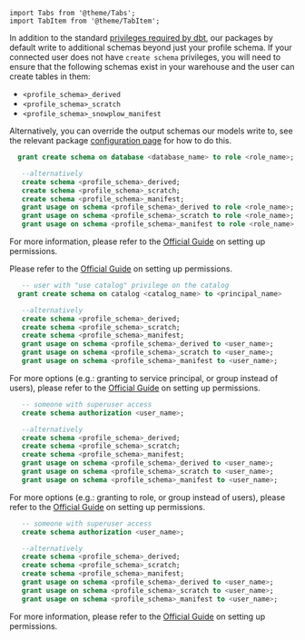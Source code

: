```mdx-code-block
import Tabs from '@theme/Tabs';
import TabItem from '@theme/TabItem';
```

In addition to the standard [privileges required by dbt](https://docs.getdbt.com/faqs/warehouse/database-privileges), our packages by default write to additional schemas beyond just your profile schema. If your connected user does not have `create schema` privileges, you will need to ensure that the following schemas exist in your warehouse and the user can create tables in them:

- `<profile_schema>_derived`
- `<profile_schema>_scratch`
- `<profile_schema>_snowplow_manifest`


Alternatively, you can override the output schemas our models write to, see the relevant package [configuration page](/docs/modeling-your-data/modeling-your-data-with-dbt/dbt-configuration/index.md) for how to do this.

<Tabs groupId="warehouse" queryString>
<TabItem value="snowflake" label="Snowflake">

```sql
  grant create schema on database <database_name> to role <role_name>;

   --alternatively
   create schema <profile_schema>_derived;
   create schema <profile_schema>_scratch;
   create schema <profile_schema>_manifest;
   grant usage on schema <profile_schema>_derived to role <role_name>;
   grant usage on schema <profile_schema>_scratch to role <role_name>;
   grant usage on schema <profile_schema>_manifest to role <role_name>;
```
For more information, please refer to the [Official Guide](https://docs.snowflake.com/en/sql-reference/sql/grant-privilege) on setting up permissions.

</TabItem>

<TabItem value="bigquery" label="BigQuery" default>

Please refer to the [Official Guide](https://cloud.google.com/bigquery/docs/access-control) on setting up permissions.

</TabItem>
<TabItem value="databricks" label="Databricks">

```sql
   -- user with "use catalog" privilege on the catalog
  grant create schema on catalog <catalog_name> to <principal_name>

   --alternatively
   create schema <profile_schema>_derived;
   create schema <profile_schema>_scratch;
   create schema <profile_schema>_manifest;
   grant usage on schema <profile_schema>_derived to <user_name>;
   grant usage on schema <profile_schema>_scratch to <user_name>;
   grant usage on schema <profile_schema>_manifest to <user_name>;
```

For more options (e.g.: granting to service principal, or group instead of users), please refer to the [Official Guide](https://docs.databricks.com/en/sql/language-manual/security-grant.html) on setting up permissions.

</TabItem>

<TabItem value="redshift" label="Redshift">

```sql
   -- someone with superuser access
   create schema authorization <user_name>;

   --alternatively
   create schema <profile_schema>_derived;
   create schema <profile_schema>_scratch;
   create schema <profile_schema>_manifest;
   grant usage on schema <profile_schema>_derived to <user_name>;
   grant usage on schema <profile_schema>_scratch to <user_name>;
   grant usage on schema <profile_schema>_manifest to <user_name>;
```

For more options (e.g.: granting to role, or group instead of users), please refer to the [Official Guide](https://docs.aws.amazon.com/redshift/latest/dg/r_GRANT.html) on setting up permissions.

</TabItem>


<TabItem value="postgres" label="Postgres">

```sql
   -- someone with superuser access
   create schema authorization <user_name>;

   --alternatively
   create schema <profile_schema>_derived;
   create schema <profile_schema>_scratch;
   create schema <profile_schema>_manifest;
   grant usage on schema <profile_schema>_derived to <user_name>;
   grant usage on schema <profile_schema>_scratch to <user_name>;
   grant usage on schema <profile_schema>_manifest to <user_name>;
```
For more information, please refer to the [Official Guide](https://www.postgresql.org/docs/current/sql-createschema.html) on setting up permissions.

</TabItem>
</Tabs>
